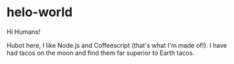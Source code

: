 # helo-world

Hi Humans!

Hubot here, I like Node.js and Coffeescript (that's what  I'm made of!).
I have had tacos on the moon and find them far superior to Earth tacos.
